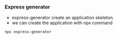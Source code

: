 ### Express generator
* express-generator create an application skeleton.
* we can create the application with npx command
 ```bash
 npx express-generator
 ```